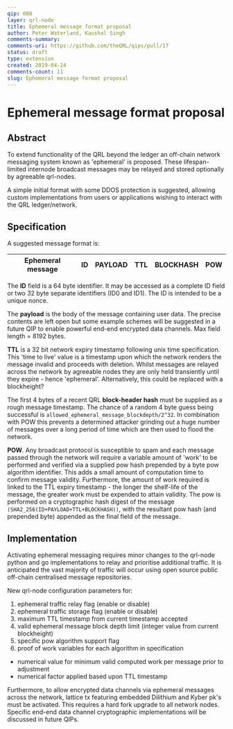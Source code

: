 ```yaml
---
qip: 008
layer: qrl-node
title: Ephemeral message format proposal
author: Peter Waterland, Kaushal Singh
comments-summary: 
comments-uri: https://github.com/theQRL/qips/pull/17
status: draft
type: extension
created: 2019-04-24
comments-count: 11
slug: Ephemeral message format proposal
---
```



# Ephemeral message format proposal 

## Abstract
To extend functionality of the QRL beyond the ledger an off-chain network messaging system known as 'ephemeral' is proposed. These lifespan-limited internode broadcast messages may be relayed and stored optionally by agreeable qrl-nodes.

A simple initial format with some DDOS protection is suggested, allowing custom implementations from users or applications wishing to interact with the QRL ledger/network.


## Specification

A suggested message format is: 

Ephemeral message | ID | PAYLOAD |TTL |BLOCKHASH | POW
--- | --- | --- | --- | --- | ---

The **ID** field is a 64 byte identifier. It may be accessed as a complete ID field or two 32 byte separate identifiers (ID0 and ID1). The ID is intended to be a unique nonce.

The **payload** is the body of the message containing user data. The precise contents are left open but some example schemes will be suggested in a future QIP to enable powerful end-end encrypted data channels. Max field length = 8192 bytes.

**TTL** is a 32 bit network expiry timestamp following unix time specification. This 'time to live' value is a timestamp upon which the network renders the message invalid and proceeds with deletion. Whilst messages are relayed across the network by agreeable nodes they are only held transiently until they expire - hence 'ephemeral'. Alternatively, this could be replaced with a blockheight?

The first 4 bytes of a recent QRL **block-header hash** must be supplied as a rough message timestamp. The chance of a random 4 byte guess being successful is `allowed_ephemeral_message_blockdepth/2^32`. In combination with POW this prevents a determined attacker grinding out a huge number of messages over a long period of time which are then used to flood the network.

**POW**. Any broadcast protocol is susceptible to spam and each message passed through the network will require a variable amount of 'work' to be performed and verified via a supplied pow hash prepended by a byte pow algorithm identifier. This adds a small amount of computation time to confirm message validity. Furthermore, the amount of work required is linked to the TTL expiry timestamp - the longer the shelf-life of the message, the greater work must be expended to attain validity. The pow is performed on a cryptographic hash digest of the message `(SHA2_256(ID+PAYLOAD+TTL+BLOCKHASH))`, with the resultant pow hash (and prepended byte) appended as the final field of the message. 



## Implementation

Activating ephemeral messaging requires minor changes to the qrl-node python and go implementations to relay and prioritise additional traffic. It is anticipated the vast majority of traffic will occur using open source public off-chain centralised message repositories.

New qrl-node configuration parameters for: 

1.  ephemeral traffic relay flag (enable or disable)
1.  ephemeral traffic storage flag (enable or disable)
1.  maximum TTL timestamp from current timestamp accepted
1.  valid ephemeral message block depth limit (integer value from current blockheight) 
1.  specific pow algorithm support flag
1.  proof of work variables for each algorithm in specification
- numerical value for minimum valid computed work per message prior to adjustment
- numerical factor applied based upon TTL timestamp

Furthermore, to allow encrypted data channels via ephemeral messages across the network, lattice tx featuring embedded Dilithium and Kyber pk's must be activated. This requires a hard fork upgrade to all network nodes. Specific end-end data channel cryptographic implementations will be discussed in future QIPs.
